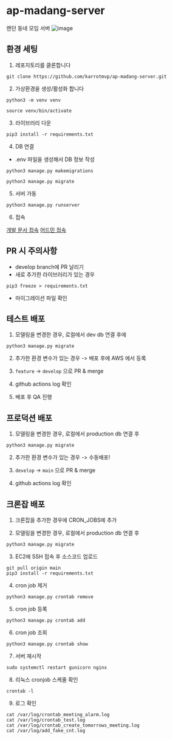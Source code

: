 # ap-madang-server
랜던 동네 모임 서버
![image](https://user-images.githubusercontent.com/57395765/137661835-504cf61f-530d-4772-97d1-f47ac7792078.png)


## 환경 세팅

1. 레포지토리를 클론합니다
```
git clone https://github.com/karrotmvp/ap-madang-server.git
```

2. 가상환경을 생성/활성화 합니다
```
python3 -m venv venv
```
```
source venv/bin/activate
```

3. 라이브러리 다운
```
pip3 install -r requirements.txt
```

4. DB 연결
* .env 파일을 생성해서 DB 정보 작성

```
python3 manage.py makemigrations
```

```
python3 manage.py migrate
```

5. 서버 가동
```
python3 manage.py runserver
```

6. 접속

[개발 문서 접속](http://127.0.0.1:8000/swagger/)
[어드민 접속](http://127.0.0.1:8000/admin)


## PR 시 주의사항

* develop branch에 PR 날리기
* 새로 추가한 라이브러리가 있는 경우
```
pip3 freeze > requirements.txt
```
* 마이그레이션 파일 확인

## 테스트 배포
1. 모델링을 변경한 경우, 로컬에서 dev db 연결 후에
```
python3 manage.py migrate
```

2. 추가한 환경 변수가 있는 경우 -> 배포 후에 AWS 에서 등록

3. `feature` -> `develop` 으로 PR & merge

4. github actions log 확인

5. 배포 후 QA 진행


## 프로덕션 배포

1. 모델링을 변경한 경우, 로컬에서 production db 연결 후
```
python3 manage.py migrate
```

2. 추가한 환경 변수가 있는 경우 -> 수동배포!

3. `develop` -> `main` 으로 PR & merge

4. github actions log 확인

## 크론잡 배포
1. 크론잡을 추가한 경우에 CRON_JOBS에 추가

2. 모델링을 변경한 경우, 로컬에서 production db 연결 후
```
python3 manage.py migrate
```

3. EC2에 SSH 접속 후 소스코드 업로드
```
git pull origin main
pip3 install -r requirements.txt
```

4. cron job 제거
```
python3 manage.py crontab remove
```

5. cron job 등록
```
python3 manage.py crontab add
```

6. cron job 조회
```
python3 manage.py crontab show
```

7. 서버 재시작
```
sudo systemctl restart gunicorn nginx
```

8. 리눅스 cronjob 스케줄 확인
```
crontab -l
```

9. 로그 확인
```
cat /var/log/crontab_meeting_alarm.log
cat /var/log/crontab_test.log
cat /var/log/crontab_create_tomorrows_meeting.log
cat /var/log/add_fake_cnt.log
```